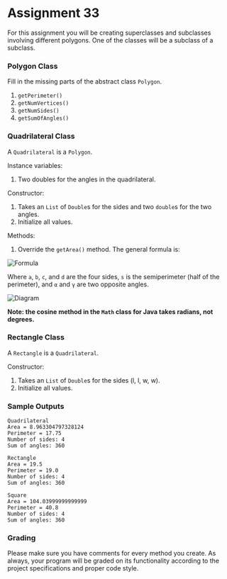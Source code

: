 # Assignment 33

For this assignment you will be creating superclasses and subclasses involving different polygons. One of the classes will be a subclass of a subclass.

### Polygon Class

Fill in the missing parts of the abstract class `Polygon`.

1. `getPerimeter()`
1. `getNumVertices()`
1. `getNumSides()`
1. `getSumOfAngles()`

### Quadrilateral Class

A `Quadrilateral` is a `Polygon`. 

Instance variables:
1. Two doubles for the angles in the quadrilateral.

Constructor:
1. Takes an `List` of `Double`s for the sides and two `double`s for the two angles.
1. Initialize all values.

Methods:
1. Override the `getArea()` method. The general formula is:

![Formula](https://i.imgur.com/qWjAIxa.png)

Where `a`, `b`, `c`, and `d` are the four sides, `s` is the semiperimeter (half of the perimeter), and `α` and `γ` are two opposite angles.

![Diagram](https://i.imgur.com/sWmZpbM.png)

**Note: the cosine method in the `Math` class for Java takes radians, not degrees.**

### Rectangle Class

A `Rectangle` is a `Quadrilateral`.

Constructor:
1. Takes an `List` of `Double`s for the sides (l, l, w, w).
1. Initialize all values.

### Sample Outputs

```
Quadrilateral
Area = 8.963304797328124
Perimeter = 17.75
Number of sides: 4
Sum of angles: 360

Rectangle
Area = 19.5
Perimeter = 19.0
Number of sides: 4
Sum of angles: 360

Square
Area = 104.03999999999999
Perimeter = 40.8
Number of sides: 4
Sum of angles: 360
```

### Grading

Please make sure you have comments for every method you create. As always, your program will be graded on its functionality according to the project specifications and proper code style.

